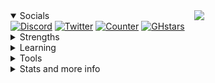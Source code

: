 
<img align="right" src="https://user-images.githubusercontent.com/67634565/125792404-8feb3087-2884-42c8-9432-024879a9b3fc.gif" width='210' >
<!-- <p align="center"><img src="https://user-images.githubusercontent.com/67634565/123535664-dcf83700-d742-11eb-84ee-e0663dd167b5.png" width='500'></p> -->
<details open>
   <summary>Socials</summary>  
<a href="https://discord.gg/7phunZcr/"><img alt="Discord" src="https://img.shields.io/badge/Discord-chat-7289da.svg?&logo=discord"/></a>
<a href="https://twitter.com/umgbhalla"><img alt="Twitter" src="https://img.shields.io/badge/twitter-545454.svg?logo=twitter" /></a>
<a href="https://github.com/umgbhalla"><img alt="Counter" src="https://visitor-badge.glitch.me/badge?page_id=umgbhalla.visitor-badge" /></a>
<a href="https://github.com/umgbhalla"><img alt="GHstars" src="https://img.shields.io/github/stars/umgbhalla?affiliations=OWNER%2CCOLLABORATOR&label=GH%20stars" /></a>
</details>
<details>
   <summary>Strengths</summary>  
<img  alt="Shell" height="56px" src="./media/shell.png"/>
<img  alt="C++" height="56px" src="./media/cpp.png"/>
<img  alt="C" height="56px" src="./media/c.png"/>
<img  alt="Python" height="56px" src="./media/python.png"/>
<img  alt="Java" height="56px" src="./media/java.png"/>
</details>
<details>
   <summary>Learning</summary>  
<img  alt="Figma" height="56px" src="./media/figma.png"/>
<img  alt="JS" height="56px" src="./media/js.png"/>
<img  alt="Docker" height="56px" src="./media/docker.png"/>
<img  alt="Flutter" height="56px" src="./media/flutter.png"/>
<img  alt="Node js" height="56px" src="./media/node.png"/>
</details>

<details>
  <summary>Tools</summary>
<img  alt="Endeavour OS" height="58px" src="./media/endevour.png"/>
<img  alt="Alacritty" height="58px" src="./media/alacritty.png"/>
<img  alt="Nvim" height="58px" src="./media/nvim.png"/>
<img  alt="Raspberry pi" height="58px" src="./media/rbpi.png"/>
<img  alt="Vscode" height="58px" src="./media/vscode.png"/>
</details>
<details>
  <summary>Stats and more info</summary>
<img  src="https://activity-graph.herokuapp.com/graph?username=umgbhalla&bg_color=0D1117&color=e4e2e2&line=fafafa&point=f4f2f2&area=true&hide_border=true" height='200px' />
<!-- <a href="https://github.com/anuraghazra/github-readme-stats">
<img src="https://github-readme-stats.vercel.app/api?username=umgbhalla&count_private=true&show_icons=true&theme=nightowl&hide_border=true"  height='200px'/>
</a> -->

<!-- <a href="https://github.com/anuraghazra/github-readme-stats">
<img src="https://github-readme-stats.vercel.app/api/top-langs/?username=umgbhalla&theme=nightowl&hide_border=true" height='100' />
</a> -->
   

<!-- 
![Metrics](https://metrics.lecoq.io/umgbhalla?template=classic&isocalendar=1&introduction=1&languages=1&habits=1&activity=1&projects=1&isocalendar.duration=full-year&languages.limit=8&languages.sections=most-used&languages.colors=github&languages.threshold=0%25&languages.indepth=false&languages.recent.load=300&languages.recent.days=14&introduction.title=true&habits.from=200&habits.days=14&habits.facts=true&habits.charts=false&projects.limit=4&projects.descriptions=false&activity.limit=5&activity.load=300&activity.days=14&activity.filter=all&activity.visibility=all&activity.timestamps=false&config.timezone=Asia%2FKolkata)
 -->
   <a href="https://github.com/umgbhalla/dotstow">
<p align="left"><img src="https://user-images.githubusercontent.com/67634565/131245686-7cdb2433-72c9-4ed9-a0aa-8da7e41100b3.png" width='640'/></p></a>
<p align="leftr"><img src="https://github.com/umgbhalla/umgbhalla/blob/main/github-metrics.svg" alt="Metrics" width="640">
  </p> 
 </details>


